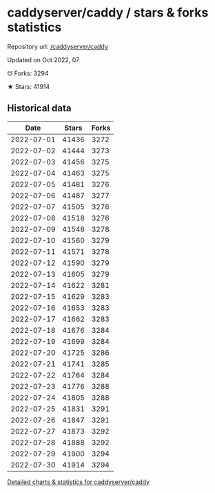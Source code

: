 # caddyserver/caddy / stars & forks statistics

Repository url: [/caddyserver/caddy](https://github.com/caddyserver/caddy)

Updated on Oct 2022, 07

☋ Forks: 3294

★ Stars: 41914

## Historical data
| Date | Stars | Forks |
|------|-------|-------|
| 2022-07-01 | 41436 | 3272 | 
| 2022-07-02 | 41444 | 3273 | 
| 2022-07-03 | 41456 | 3275 | 
| 2022-07-04 | 41463 | 3275 | 
| 2022-07-05 | 41481 | 3276 | 
| 2022-07-06 | 41487 | 3277 | 
| 2022-07-07 | 41505 | 3276 | 
| 2022-07-08 | 41518 | 3276 | 
| 2022-07-09 | 41548 | 3278 | 
| 2022-07-10 | 41560 | 3279 | 
| 2022-07-11 | 41571 | 3278 | 
| 2022-07-12 | 41590 | 3279 | 
| 2022-07-13 | 41605 | 3279 | 
| 2022-07-14 | 41622 | 3281 | 
| 2022-07-15 | 41629 | 3283 | 
| 2022-07-16 | 41653 | 3283 | 
| 2022-07-17 | 41662 | 3283 | 
| 2022-07-18 | 41676 | 3284 | 
| 2022-07-19 | 41699 | 3284 | 
| 2022-07-20 | 41725 | 3286 | 
| 2022-07-21 | 41741 | 3285 | 
| 2022-07-22 | 41764 | 3284 | 
| 2022-07-23 | 41776 | 3288 | 
| 2022-07-24 | 41805 | 3288 | 
| 2022-07-25 | 41831 | 3291 | 
| 2022-07-26 | 41847 | 3291 | 
| 2022-07-27 | 41873 | 3292 | 
| 2022-07-28 | 41888 | 3292 | 
| 2022-07-29 | 41900 | 3294 | 
| 2022-07-30 | 41914 | 3294 | 


[Detailed charts & statistics for caddyserver/caddy](https://reviewgithub.com/rep/caddyserver/caddy)
